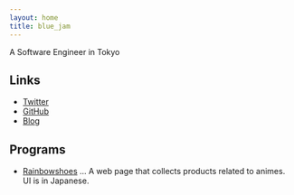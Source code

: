 ```yaml
---
layout: home
title: blue_jam
---
```


A Software Engineer in Tokyo

## Links

* [Twitter](https://twitter.com/blue_jam)
* [GitHub](https://github.com/blue-jam)
* [Blog](https://blue-jam.hatenablog.com/)

## Programs

* [Rainbowshoes](https://rainbowshoes.moe/) ... A web page that collects products related to animes. UI is in Japanese.
